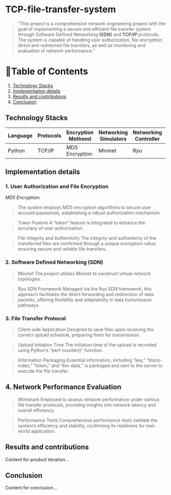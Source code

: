 # TCP-file-transfer-system
>   "This project is a comprehensive network engineering project with the goal of implementing a secure and efficient file transfer system through Software Defined Networking **(SDN)** and **TCP/IP** protocols. The system is capable of handling user authorization, file encryption, direct and redirected file transfers, as well as monitoring and evaluation of network performance."

# 📑Table of Contents
1. [Technology Stacks](#TechnologyStacks)
2. [Implementation details](#Implementationdetails)
3. [Results and contributions](#Resultsandcontributions)
4. [Conclusion](#conclusion)

## Technology Stacks


| Language | Protocols | Encryption Methond | Networking Simulators| Networking Controller | Network Architecture | Analysis Tool |
| ---- | --- | ----- | ------------- | ------- | ------- | -------- |
| Python | TCP/IP | MD5 Encryption | Mininet | Ryu | SDN | Wireshark |


## Implementation details

### 1. User Authorization and File Encryption

_MD5 Encryption:_ <br>
> The system employs MD5 encryption algorithms to secure user account passwords, establishing a robust authorization mechanism.

> Token Feature
A “token” feature is integrated to enhance the accuracy of user authorization.

> File Integrity and Authenticity
The integrity and authenticity of the transferred files are confirmed through a unique encryption value, ensuring secure and reliable file transfers.

### 2. Software Defined Networking (SDN)

> Mininet
The project utilizes Mininet to construct virtual network topologies.

> Ryu SDN Framework
Managed via the Ryu SDN framework, this approach facilitates the direct forwarding and redirection of data packets, offering flexibility and adaptability in data transmission pathways.

### 3. File Transfer Protocol

> Client-side Application
Designed to save files upon receiving the correct upload schedule, preparing them for transmission.

> Upload Initiation Time
The initiation time of the upload is recorded using Python’s “perf counter()” function.

> Information Packaging
Essential information, including “key,” “block-index,” “token,” and “bin-data,” is packaged and sent to the server to execute the file transfer.

## 4. Network Performance Evaluation

> Wireshark
Employed to assess network performance under various file transfer protocols, providing insights into network latency and overall efficiency.

> Performance Tests
Comprehensive performance tests validate the system’s efficiency and stability, confirming its readiness for real-world application.



## Results and contributions
Content for product iteration...

## Conclusion
Content for conclusion...



